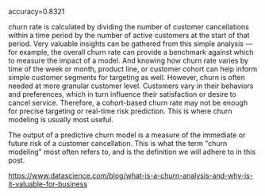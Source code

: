 accuracy=0.8321



churn rate is calculated by dividing the number of customer cancellations within a time period by the number of active customers at the start of that period. Very valuable insights can be gathered from this simple analysis — for example, the overall churn rate can provide a benchmark against which to measure the impact of a model. And knowing how churn rate varies by time of the week or month, product line, or customer cohort can help inform simple customer segments for targeting as well. 
However, churn is often needed at more granular customer level. Customers vary in their behaviors and preferences, which in turn influence their satisfaction or desire to cancel service. Therefore, a cohort-based churn rate may not be enough for precise targeting or real-time risk prediction. This is where churn modeling is usually most useful. 

The output of a predictive churn model is a measure of the immediate or future risk of a customer cancellation. This is what the term "churn modeling" most often refers to, and is the definition we will adhere to in this post.  

https://www.datascience.com/blog/what-is-a-churn-analysis-and-why-is-it-valuable-for-business

